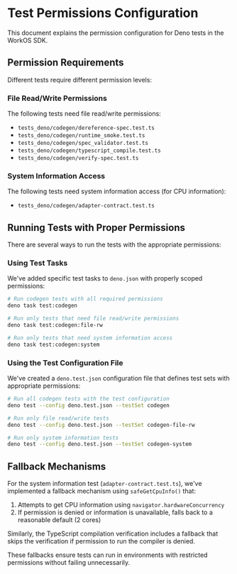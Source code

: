 # Test Permissions Configuration

This document explains the permission configuration for Deno tests in the WorkOS
SDK.

## Permission Requirements

Different tests require different permission levels:

### File Read/Write Permissions

The following tests need file read/write permissions:

- `tests_deno/codegen/dereference-spec.test.ts`
- `tests_deno/codegen/runtime_smoke.test.ts`
- `tests_deno/codegen/spec_validator.test.ts`
- `tests_deno/codegen/typescript_compile.test.ts`
- `tests_deno/codegen/verify-spec.test.ts`

### System Information Access

The following tests need system information access (for CPU information):

- `tests_deno/codegen/adapter-contract.test.ts`

## Running Tests with Proper Permissions

There are several ways to run the tests with the appropriate permissions:

### Using Test Tasks

We've added specific test tasks to `deno.json` with properly scoped permissions:

```bash
# Run codegen tests with all required permissions
deno task test:codegen

# Run only tests that need file read/write permissions
deno task test:codegen:file-rw

# Run only tests that need system information access
deno task test:codegen:system
```

### Using the Test Configuration File

We've created a `deno.test.json` configuration file that defines test sets with
appropriate permissions:

```bash
# Run all codegen tests with the test configuration
deno test --config deno.test.json --testSet codegen

# Run only file read/write tests
deno test --config deno.test.json --testSet codegen-file-rw

# Run only system information tests
deno test --config deno.test.json --testSet codegen-system
```

## Fallback Mechanisms

For the system information test (`adapter-contract.test.ts`), we've implemented
a fallback mechanism using `safeGetCpuInfo()` that:

1. Attempts to get CPU information using `navigator.hardwareConcurrency`
2. If permission is denied or information is unavailable, falls back to a
   reasonable default (2 cores)

Similarly, the TypeScript compilation verification includes a fallback that
skips the verification if permission to run the compiler is denied.

These fallbacks ensure tests can run in environments with restricted permissions
without failing unnecessarily.
